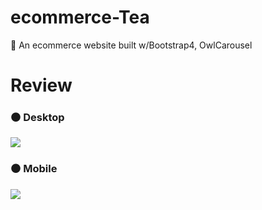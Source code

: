 # ecommerce-Tea
🍃 An ecommerce website built w/Bootstrap4, OwlCarousel

# Review 
<h3>⚫ Desktop</h3>
<img src="https://github.com/aleynaben/ecommerce-Tea/blob/main/img/a1.gif">

<h3>⚫ Mobile</h3>
<img src="https://github.com/aleynaben/ecommerce-Tea/blob/main/img/bbb.gif">
